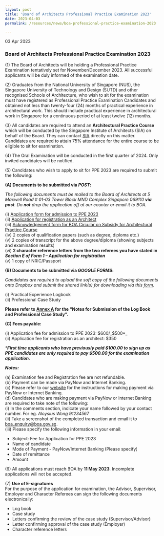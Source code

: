```yaml
---
layout: post
title: 'Board of Architects Professional Practice Examination 2023'
date: 2023-04-03
permalink: /resources/news/boa-professional-practice-examination-2023

---
```


03 Apr 2023

### **Board of Architects Professional Practice Examination 2023**

(1) The Board of Architects will be holding a Professional Practice Examination tentatively set for November/December 2023. All successful applicants will be duly informed of the examination date.

(2) Graduates from the National University of Singapore (NUS), the Singapore University of Technology and Design (SUTD) and other recognised Schools of Architecture, who wish to sit for the examination must have registered as Professional Practice Examination Candidates and obtained not less than twenty-four (24) months of practical experience in architectural work. This should include practical experience in architectural work in Singapore for a continuous period of at least twelve (12) months. 

(3) All candidates are required to attend an **Architectural Practice Course** which will be conducted by the Singapore Institute of Architects (SIA) on behalf of the Board.  They can contact [SIA](https://www.sia.org.sg/) directly on this matter. Candidates are required to attain 75% attendance for the entire course to be eligible to sit for examination.

(4) The Oral Examination will be conducted in the first quarter of 2024. Only invited candidates will be notified.

(5) Candidates who wish to apply to sit for PPE 2023 are required to submit the following:

**(A) Documents to be submitted via _POST_:**

_The following documents must be mailed to the Board of Architects at 5 Maxwell Road # 01-03 Tower Block MND Complex Singapore 069110 **via post**. Do **not** drop the application off at our counter or email it to BOA._

(i) [Application form for admission to PPE 2023]({{site.baseurl}}/forms/Application_form_for_PPE_2023.pdf) <br/> 
(ii) [Application for registration as an Architect]({{site.baseurl}}/forms/Form_1_Application_for_Registration.pdf) <br/>
(iii) [Acknowledgement form for BOA Circular on Subsidy for Architectural Practice Course]({{site.baseurl}}/files/BOA_Circular_Subsidy_for_APC_Course_2023.pdf) <br/>
(iv) 2 copies of qualification papers (such as degree, diploma etc.) <br/>
(v) 2 copies of transcript for the above degree/diploma (showing subjects and examination results) <br/>
(vi) **2 character reference letters from the two referees you have stated in _Section E of Form 1 – Application for registration_**<br/>
(v) 1 copy of NRIC/Passport

**(B) Documents to be submitted via _GOOGLE FORMS_:**

_Candidates are required to upload the soft copy of the following documents onto Dropbox and submit the shared link(s) for downloading via this [form](https://forms.gle/qk11DoBQoJUjkhaw8)._

(i) Practical Experience Logbook <br/>
(ii) Professional Case Study 

**Please refer to [Annex A]({{site.baseurl}}/files/Annex_A_Notes_PPE2023.pdf) for the “Notes for Submission of the Log Book and Professional Case Study”.** 

**(C) Fees payable:**
    
(i) Application fee for admission to PPE 2023: $600/_$500*_<br/>
(ii) Application fee for registration as an architect: $350

_***First time applicants who have previously paid $100.00 to sign up as PPE candidates are only required to pay $500.00 for the examination application.**_ 

_**Notes:**_

(a) Examination fee and Registration fee are not refundable. <br/>
(b) Payment can be made via PayNow and Internet Banking. <br/>
(c) Please refer to our [website](https://www.boa.gov.sg/files/Instructions_PayNow_Internet_Banking.pdf) for the instructions for making payment via PayNow or Internet Banking.<br/> 
(d) Candidates who are making payment via PayNow or Internet Banking are required to take note of the following: <br/>
(i) In the comments section, indicate your name followed by your contact number. For eg. _Aloysius Wong 91234567_<br/> 
(ii) Take a screenshot of the completed transaction and email it to boa_enquiry@boa.gov.sg. <br/>
(iii) Please specify the following information in your email:
* Subject: Fee for Application for PPE 2023
* Name of candidate
* Mode of Payment - PayNow/Internet Banking (Please specify)
* Date of remittance 
* Amount

(6) All applications must reach BOA by **11 May 2023**. Incomplete applications will not be accepted.

(7) **Use of E-signatures**<br/>
For the purpose of the application for examination, the Advisor, Supervisor, Employer and Character Referees can sign the following documents electronically: <br/>
* Log book <br/>
* Case study <br/>
* Letters confirming the review of the case study (Supervisor/Advisor) <br/>
* Letter confirming approval of the case study (Employer) <br/>
* Character reference letters 
